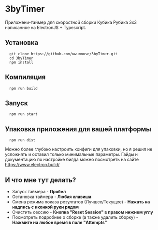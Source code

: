# 3byTimer
Приложени-таймер для скоростной сборки Кубика Рубика 3х3 написанное на ElectronJS + Typescript.

## Установка
```
  git clone https://github.com/uwumouse/3byTimer.git
  cd 3byTimer
  npm install
```

## Компиляция
```
  npm run build
```
## Запуск
```
  npm run start
```
## Упаковка приложения для вашей платформы
```
  npm run dist
```
Можно более глубоко настроить конфиги для упаковки, но я решил не усложнять и оставил только минимальные параметры.
Гайды и документацию по настройке билда можно посмотреть на сайте https://www.electron.build/


## И что мне тут делать?  
- Запуск таймера - __Пробел__
- Остановка таймера - __Любая клавиша__
- Смена режима показа резултатов (Лучшее/Текущее) - __Нажать на надпись с иконкой руки рядом__
- Очистить сессию - __Кнопка "Reset Session" в правом нижнем углу__
- Посмотреть подробнее о сборке (а также удалить сборку) - __Нажмите на любое время в поле "Attempts"__
